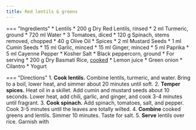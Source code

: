 ```yaml
---
title: Red lentils & greens
---
```

=== "Ingredients"
    * Lentils
        * 200 g Dry Red Lentils, rinsed
        * 2 ml Turmeric, ground
        * 720 ml Water
    * 3 Tomatoes, diced
    * 120 g Spinach, stems removed, chopped
    * 40 g Olive Oil
    * Spices
        * 2 ml Mustard Seeds
        * 1 ml Cumin Seeds
        * 15 ml Garlic, minced
        * 15 ml Ginger, minced
        * 5 ml Paprika
        * 5 ml Cayenne Pepper
        * Kosher Salt
        * Black peppercorn, ground
    * For serving
        * 200 g Dry Basmati Rice, [cooked](../../salads-soups-sides/sides/rice/basmati-rice.md)
        * Lemon juice
        * Green onion
        * Cilantro
        * Yogurt

=== "Directions"
    1. **Cook lentils.** Combine lentils, turmeric, and water. Bring to a boil, lower heat, and simmer about 20 minutes until soft.
    2. **Temper spices.** Heat oil in a skillet. Add cumin and mustard seeds about 10 seconds. Lower heat, add chili, garlic, and ginger, and cook 3-4 minutes until fragrant.
    3. **Cook spinach.** Add spinach, tomatoes, salt, and pepper. Cook 3-5 minutes until the leaves are totally wilted.
    4. **Combine** cooked greens and lentils. Simmer 10 minutes. Taste for salt.
    5. **Serve** lentils over rice. Garnish with


[^1]: ["Spiced Red Lentils and Greens with Basmati Rice."](https://www.ymca.org/what-we-do/youth-development/food-programs/recipes/spiced-red-lentils-and-greens-basmati-rice) *YMCA.* 4 Dec 2021.

